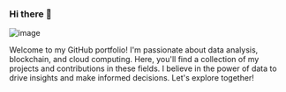 ### Hi there 👋





![image](https://user-images.githubusercontent.com/124554329/219687042-6bacdc0d-d991-4e5c-adc0-73fbd5e1fb32.png)



Welcome to my GitHub portfolio! I'm passionate about data analysis, blockchain, and cloud computing. Here, you'll find a collection of my projects and contributions in these fields. I believe in the power of data to drive insights and make informed decisions. Let's explore together!











































<!--
**Rafiqcompton/Rafiqcompton** is a ✨ _special_ ✨ repository because its `README.md` (this file) appears on your GitHub profile.

Here are some ideas to get you started:

- 🔭 I’m currently working on ...
- 🌱 I’m currently learning ...
- 👯 I’m looking to collaborate on ...
- 🤔 I’m looking for help with ...
- 💬 Ask me about ...
- 📫 How to reach me: ...
- 😄 Pronouns: ...
- ⚡ Fun fact: ...
-->
